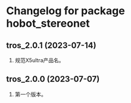 # Changelog for package hobot_stereonet

tros_2.0.1 (2023-07-14)
------------------
1. 规范X5ultra产品名。

tros_2.0.0 (2023-07-07)
------------------
1. 第一个版本。
